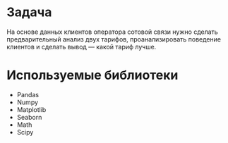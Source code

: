 # Задача
На основе данных клиентов оператора сотовой связи нужно сделать предварительный анализ двух тарифов, проанализировать поведение клиентов и сделать вывод — какой тариф лучше.
# Используемые библиотеки
- Pandas
- Numpy
- Matplotlib
- Seaborn
- Math
- Scipy
